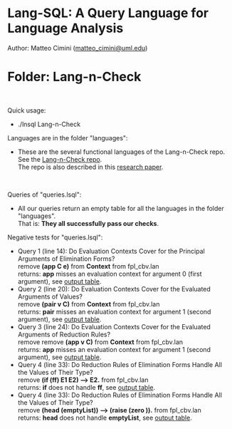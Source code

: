 # Lang-SQL: A Query Language for Language Analysis 

Author: Matteo Cimini (matteo_cimini@uml.edu)
	<br />
# <a name="instructions"></a>Folder: Lang-n-Check
<br />

Quick usage: 
<br />
<ul>
<li> ./lnsql Lang-n-Check <br />
</ul>

Languages are in the folder "languages": <br />
<ul>
<li> These are the several functional languages of the Lang-n-Check repo. 
	<br />See the  <a href = "https://github.com/mcimini/TypeSoundnessCertifier"> Lang-n-Check repo</a>. 
	<br />The repo is also described in this <a href = "https://dl.acm.org/doi/10.1145/3426425.3426936">research paper</a>.  
</ul>
<br />


Queries of "queries.lsql":  <br />
<ul>
<li> All our queries return an empty table for all the languages in the folder "languages". 
	<br /> That is: <b>They all successfully pass our checks</b>. 
</ul>

Negative tests for "queries.lsql":  <br />
<ul>
<li> Query 1 (line 14): Do Evaluation Contexts Cover for the Principal Arguments of Elimination Forms? 
	<br /> remove <b>(app C e)</b> from <b>Context</b> from fpl_cbv.lan
	<br /> returns: <b>app</b> misses an evaluation context for argument 0 (first argument), see <a href = "tests_aux/query1_fpl.txt">output table</a>. 

<li> Query 2 (line 20): Do Evaluation Contexts Cover for the Evaluated Arguments of Values? 
	<br /> remove <b>(pair v C)</b> from <b>Context</b> from fpl_cbv.lan
	<br /> returns: <b>pair</b> misses an evaluation context for argument 1 (second argument), see <a href = "tests_aux/query2_fpl.txt">output table</a>. 

<li> Query 3 (line 24): Do Evaluation Contexts Cover for the Evaluated Arguments of Reduction Rules? 
	<br /> remove remove <b>(app v C)</b> from <b>Context</b> from fpl_cbv.lan
	<br /> returns: <b>app</b> misses an evaluation context for argument 1 (second argument), see <a href = "tests_aux/query3_fpl.txt">output table</a>. 

<li> Query 4 (line 33): Do Reduction Rules of Elimination Forms Handle All the Values of Their Type?
	<br /> remove <b>(if (ff) E1 E2) --> E2.</b> from fpl_cbv.lan
	<br /> returns: <b>if</b> does not handle <b>ff</b>, see <a href = "tests_aux/query4_1_fpl.txt">output table</a>. 

<li> Query 4 (line 33): Do Reduction Rules of Elimination Forms Handle All the Values of Their Type?
	<br /> remove <b>(head (emptyList)) --> (raise (zero )).</b> from fpl_cbv.lan
	<br /> returns: <b>head</b> does not handle <b>emptyList</b>, see <a href = "tests_aux/query4_2_fpl.txt">output table</a>. 
</ul>







